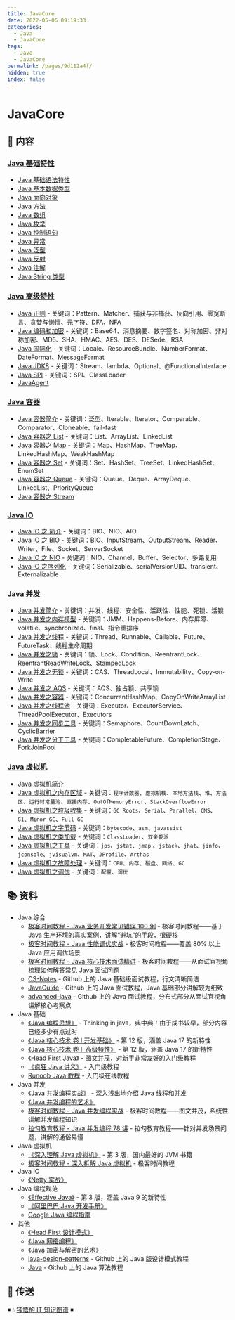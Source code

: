 ```yaml
---
title: JavaCore
date: 2022-05-06 09:19:33
categories:
  - Java
  - JavaCore
tags:
  - Java
  - JavaCore
permalink: /pages/9d112a4f/
hidden: true
index: false
---
```


# JavaCore

## 📖 内容

### [Java 基础特性](基础特性)

- [Java 基础语法特性](基础特性/Java_基础语法.md)
- [Java 基本数据类型](基础特性/Java_数据类型.md)
- [Java 面向对象](基础特性/Java_面向对象.md)
- [Java 方法](基础特性/Java_方法.md)
- [Java 数组](基础特性/Java_数组.md)
- [Java 枚举](基础特性/Java_枚举.md)
- [Java 控制语句](基础特性/Java_控制语句.md)
- [Java 异常](基础特性/Java_异常.md)
- [Java 泛型](基础特性/Java_泛型.md)
- [Java 反射](基础特性/Java_反射.md)
- [Java 注解](基础特性/Java_注解.md)
- [Java String 类型](基础特性/Java_String.md)

### [Java 高级特性](高级特性)

- [Java 正则](高级特性/Java_正则.md) - 关键词：Pattern、Matcher、捕获与非捕获、反向引用、零宽断言、贪婪与懒惰、元字符、DFA、NFA
- [Java 编码和加密](高级特性/Java_编码和加密.md) - 关键词：Base64、消息摘要、数字签名、对称加密、非对称加密、MD5、SHA、HMAC、AES、DES、DESede、RSA
- [Java 国际化](高级特性/Java_国际化.md) - 关键词：Locale、ResourceBundle、NumberFormat、DateFormat、MessageFormat
- [Java JDK8](高级特性/Java_JDK8.md) - 关键词：Stream、lambda、Optional、@FunctionalInterface
- [Java SPI](高级特性/Java_SPI.md) - 关键词：SPI、ClassLoader
- [JavaAgent](高级特性/Java_Agent.md)

### [Java 容器](容器)

- [Java 容器简介](容器/Java_容器_简介.md) - 关键词：泛型、Iterable、Iterator、Comparable、Comparator、Cloneable、fail-fast
- [Java 容器之 List](容器/Java_容器_List.md) - 关键词：List、ArrayList、LinkedList
- [Java 容器之 Map](容器/Java_容器_Map.md) - 关键词：Map、HashMap、TreeMap、LinkedHashMap、WeakHashMap
- [Java 容器之 Set](容器/Java_容器_Set.md) - 关键词：Set、HashSet、TreeSet、LinkedHashSet、EnumSet
- [Java 容器之 Queue](容器/Java_容器_Queue.md) - 关键词：Queue、Deque、ArrayDeque、LinkedList、PriorityQueue
- [Java 容器之 Stream](容器/Java_容器_Stream.md)

### [Java IO](IO)

- [Java IO 之 简介](IO/Java_IO_简介.md) - 关键词：BIO、NIO、AIO
- [Java IO 之 BIO](IO/Java_IO_BIO.md) - 关键词：BIO、InputStream、OutputStream、Reader、Writer、File、Socket、ServerSocket
- [Java IO 之 NIO](IO/Java_IO_NIO.md) - 关键词：NIO、Channel、Buffer、Selector、多路复用
- [Java IO 之序列化](IO/Java_IO_序列化.md) - 关键词：Serializable、serialVersionUID、transient、Externalizable

### [Java 并发](并发)

- [Java 并发简介](并发/Java_并发_简介.md) - 关键词：并发、线程、安全性、活跃性、性能、死锁、活锁
- [Java 并发之内存模型](并发/Java_并发_内存模型.md) - 关键词：JMM、Happens-Before、内存屏障、volatile、synchronized、final、指令重排序
- [Java 并发之线程](并发/Java_并发_线程.md) - 关键词：Thread、Runnable、Callable、Future、FutureTask、线程生命周期
- [Java 并发之锁](并发/Java_并发_锁.md) - 关键词：锁、Lock、Condition、ReentrantLock、ReentrantReadWriteLock、StampedLock
- [Java 并发之无锁](并发/Java_并发_无锁.md) - 关键词：CAS、ThreadLocal、Immutability、Copy-on-Write
- [Java 并发之 AQS](并发/Java_并发_AQS.md) - 关键词：AQS、独占锁、共享锁
- [Java 并发之容器](并发/Java_并发_容器.md) - 关键词：ConcurrentHashMap、CopyOnWriteArrayList
- [Java 并发之线程池](并发/Java_并发_线程池.md) - 关键词：Executor、ExecutorService、ThreadPoolExecutor、Executors
- [Java 并发之同步工具](并发/Java_并发_同步工具.md) - 关键词：Semaphore、CountDownLatch、CyclicBarrier
- [Java 并发之分工工具](并发/Java_并发_分工工具.md) - 关键词：CompletableFuture、CompletionStage、ForkJoinPool

### [Java 虚拟机](JVM)

- [Java 虚拟机简介](JVM/Java_虚拟机_简介.md)
- [Java 虚拟机之内存区域](JVM/Java_虚拟机_内存区域.md) - 关键词：`程序计数器`、`虚拟机栈`、`本地方法栈`、`堆`、`方法区`、`运行时常量池`、`直接内存`、`OutOfMemoryError`、`StackOverflowError`
- [Java 虚拟机之垃圾收集](JVM/Java_虚拟机_垃圾收集.md) - 关键词：`GC Roots`、`Serial`、`Parallel`、`CMS`、`G1`、`Minor GC`、`Full GC`
- [Java 虚拟机之字节码](JVM/Java_虚拟机_字节码.md) - 关键词：`bytecode`、`asm`、`javassist`
- [Java 虚拟机之类加载](JVM/Java_虚拟机_类加载.md) - 关键词：`ClassLoader`、`双亲委派`
- [Java 虚拟机之工具](JVM/Java_虚拟机_工具.md) - 关键词：`jps`、`jstat`、`jmap` 、`jstack`、`jhat`、`jinfo`、`jconsole`、`jvisualvm`、`MAT`、`JProfile`、`Arthas`
- [Java 虚拟机之故障处理](JVM/Java_虚拟机_故障处理.md) - 关键词：`CPU`、`内存`、`磁盘`、`网络`、`GC`
- [Java 虚拟机之调优](JVM/Java_虚拟机_调优.md) - 关键词：`配置`、`调优`

## 📚 资料

- Java 综合
  - [极客时间教程 - Java 业务开发常见错误 100 例](https://time.geekbang.org/column/intro/100047701) - 极客时间教程——基于 Java 生产环境的真实案例，讲解“避坑”的手段，很硬核
  - [极客时间教程 - Java 性能调优实战](https://time.geekbang.org/column/intro/100028001) - 极客时间教程——覆盖 80% 以上 Java 应用调优场景
  - [极客时间教程 - Java 核心技术面试精讲](https://time.geekbang.org/column/intro/82) - 极客时间教程——从面试官视角梳理如何解答常见 Java 面试问题
  - [CS-Notes](https://github.com/CyC2018/CS-Notes) - Github 上的 Java 基础级面试教程，行文清晰简洁
  - [JavaGuide](https://github.com/Snailclimb/JavaGuide) - Github 上的 Java 面试教程，Java 基础部分讲解较为细致
  - [advanced-java](https://github.com/doocs/advanced-java) - Github 上的 Java 面试教程，分布式部分从面试官视角讲解核心考察点
- Java 基础
  - [《Java 编程思想》](https://book.douban.com/subject/2130190/) - Thinking in java，典中典！由于成书较早，部分内容已经多少有点过时
  - [《Java 核心技术 卷 I 开发基础》](https://book.douban.com/subject/35920145/) - 第 12 版，涵盖 Java 17 的新特性
  - [《Java 核心技术 卷 II 高级特性》](https://book.douban.com/subject/36337685/) - 第 12 版，涵盖 Java 17 的新特性
  - [《Head First Java》](https://book.douban.com/subject/2000732/) - 图文并茂，对新手非常友好的入门级教程
  - [《疯狂 Java 讲义》](https://book.douban.com/subject/3246499/) - 入门级教程
  - [Runoob Java 教程](https://www.runoob.com/java/java-tutorial.html) - 入门级在线教程
- Java 并发
  - [《Java 并发编程实战》](https://book.douban.com/subject/10484692/) - 深入浅出地介绍 Java 线程和并发
  - [《Java 并发编程的艺术》](https://book.douban.com/subject/26591326/)
  - [极客时间教程 - Java 并发编程实战](https://time.geekbang.org/column/intro/100023901) - 极客时间教程——图文并茂，系统性讲解并发编程知识
  - [拉勾教育教程 - Java 并发编程 78 讲](https://kaiwu.lagou.com/course/courseInfo.htm?courseId=16) - 拉勾教育教程——针对并发场景问题，讲解的通俗易懂
- Java 虚拟机
  - [《深入理解 Java 虚拟机》](https://book.douban.com/subject/34907497/) - 第 3 版，国内最好的 JVM 书籍
  - [极客时间教程 - 深入拆解 Java 虚拟机](https://time.geekbang.org/column/intro/100010301) - 极客时间教程
- Java IO
  - [《Netty 实战》](https://book.douban.com/subject/27038538/)
- Java 编程规范
  - [《Effective Java》](https://book.douban.com/subject/36818907/) - 第 3 版，涵盖 Java 9 的新特性
  - [《阿里巴巴 Java 开发手册》](https://github.com/alibaba/p3c/blob/master/阿里巴巴Java开发手册（详尽版）.pdf)
  - [Google Java 编程指南](https://google.github.io/styleguide/javaguide.html)
- 其他
  - [《Head First 设计模式》](https://book.douban.com/subject/2243615/)
  - [《Java 网络编程》](https://book.douban.com/subject/1438754/)
  - [《Java 加密与解密的艺术》](https://book.douban.com/subject/25861566/)
  - [java-design-patterns](https://github.com/iluwatar/java-design-patterns) - Github 上的 Java 版设计模式教程
  - [Java](https://github.com/TheAlgorithms/Java) - Github 上的 Java 算法教程

## 🚪 传送

◾ 💧 [钝悟的 IT 知识图谱](https://dunwu.github.io/waterdrop/) ◾